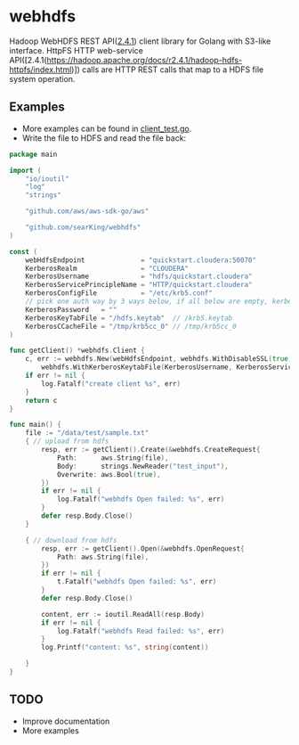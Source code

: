 # webhdfs

Hadoop WebHDFS REST API([2.4.1](https://hadoop.apache.org/docs/r2.4.1/hadoop-project-dist/hadoop-hdfs/WebHDFS.html))
client library for Golang with S3-like interface.
HttpFS HTTP web-service API([2.4.1(https://hadoop.apache.org/docs/r2.4.1/hadoop-hdfs-httpfs/index.html)]) calls are HTTP REST calls that map to a HDFS file system operation. 

## Examples

+ More examples can be found in [client_test.go](https://github.com/searKing/webhdfs/blob/main/client_test.go).
+ Write the file to HDFS and read the file back:

```go
package main

import (
	"io/ioutil"
	"log"
	"strings"

	"github.com/aws/aws-sdk-go/aws"

	"github.com/searKing/webhdfs"
)

const (
	webHdfsEndpoint              = "quickstart.cloudera:50070"
	KerberosRealm                = "CLOUDERA"
	KerberosUsername             = "hdfs/quickstart.cloudera"
	KerberosServicePrincipleName = "HTTP/quickstart.cloudera"
	KerberosConfigFile           = "/etc/krb5.conf"
	// pick one auth way by 3 ways below, if all below are empty, kerberos is disabled.
	KerberosPassword   = ""
	KerberosKeyTabFile = "/hdfs.keytab"  // /krb5.keytab
	KerberosCCacheFile = "/tmp/krb5cc_0" // /tmp/krb5cc_0
)

func getClient() *webhdfs.Client {
	c, err := webhdfs.New(webHdfsEndpoint, webhdfs.WithDisableSSL(true),
		webhdfs.WithKerberosKeytabFile(KerberosUsername, KerberosServicePrincipleName, KerberosRealm, KerberosKeyTabFile, KerberosConfigFile))
	if err != nil {
		log.Fatalf("create client %s", err)
	}
	return c
}

func main() {
	file := "/data/test/sample.txt"
	{ // upload from hdfs
		resp, err := getClient().Create(&webhdfs.CreateRequest{
			Path:      aws.String(file),
			Body:      strings.NewReader("test_input"),
			Overwrite: aws.Bool(true),
		})
		if err != nil {
			log.Fatalf("webhdfs Open failed: %s", err)
		}
		defer resp.Body.Close()
	}

	{ // download from hdfs
		resp, err := getClient().Open(&webhdfs.OpenRequest{
			Path: aws.String(file),
		})
		if err != nil {
			t.Fatalf("webhdfs Open failed: %s", err)
		}
		defer resp.Body.Close()

		content, err := ioutil.ReadAll(resp.Body)
		if err != nil {
			log.Fatalf("webhdfs Read failed: %s", err)
		}
		log.Printf("content: %s", string(content))

	}
}
```

## TODO

* Improve documentation
* More examples
